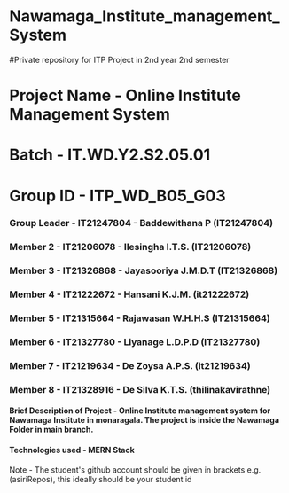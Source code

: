 # Nawamaga_Institute_management_System
#Private repository for ITP Project in 2nd year 2nd semester
# Project Name - Online Institute Management System
# Batch - IT.WD.Y2.S2.05.01 
# Group ID - ITP_WD_B05_G03
### Group Leader - IT21247804 - Baddewithana P (IT21247804)
### Member 2 - IT21206078 - Ilesingha I.T.S. (IT21206078)
### Member 3 - IT21326868 - Jayasooriya J.M.D.T (IT21326868)
### Member 4 - IT21222672 - Hansani K.J.M. (it21222672)
### Member 5 - IT21315664 - Rajawasan W.H.H.S (IT21315664)
### Member 6 - IT21327780 - Liyanage L.D.P.D (IT21327780)
### Member 7 - IT21219634 - De Zoysa A.P.S. (it21219634)
### Member 8 - IT21328916 - De Silva K.T.S. (thilinakavirathne)

#### Brief Description of Project - Online Institute management system for Nawamaga Institute in monaragala. The project is inside the Nawamaga Folder in main branch.
#### Technologies used - MERN Stack

Note - The student's github account should be given in brackets e.g. (asiriRepos), this ideally should be your student id 

